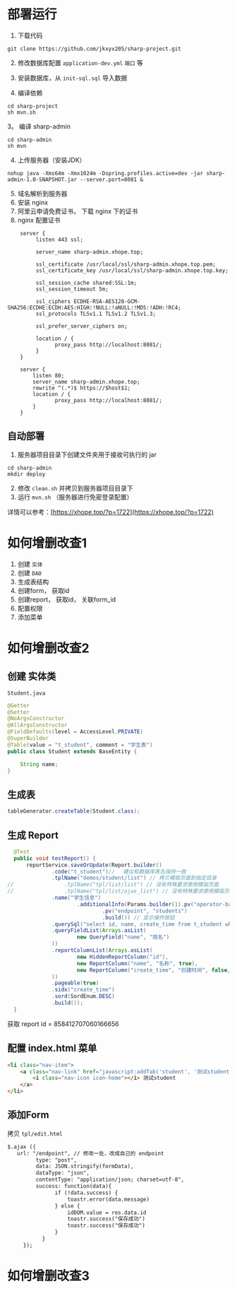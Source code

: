 # 部署运行
1. 下载代码
```shell
git clone https://github.com/jkxyx205/sharp-project.git
```
2. 修改数据库配置 `application-dev.yml` `端口` 等
3. 安装数据库，从 `init-sql.sql` 导入数据 


2. 编译依赖
```shell
cd sharp-project
sh mvn.sh
```
3。 编译 sharp-admin
```shell
cd sharp-admin
sh mvn
```
4. 上传服务器（安装JDK）
```shell
nohup java -Xms64m -Xmx1024m -Dspring.profiles.active=dev -jar sharp-admin-1.0-SNAPSHOT.jar --server.port=8081 &
```
5. 域名解析到服务器
6. 安装 nginx
7. 阿里云申请免费证书， 下载 nginx 下的证书
8. nginx 配置证书
```
    server {
         listen 443 ssl;
     
         server_name sharp-admin.xhope.top;
 
         ssl_certificate /usr/local/ssl/sharp-admin.xhope.top.pem;
         ssl_certificate_key /usr/local/ssl/sharp-admin.xhope.top.key;
 
         ssl_session_cache shared:SSL:1m;
         ssl_session_timeout 5m;
     
         ssl_ciphers ECDHE-RSA-AES128-GCM-SHA256:ECDHE:ECDH:AES:HIGH:!NULL:!aNULL:!MD5:!ADH:!RC4;
         ssl_protocols TLSv1.1 TLSv1.2 TLSv1.3;

         ssl_prefer_server_ciphers on;
 
         location / {
               proxy_pass http://localhost:8081/;
         }
    }
    
    server {
        listen 80;
        server_name sharp-admin.xhope.top;
        rewrite ^(.*)$ https://$host$1;
        location / {
               proxy_pass http://localhost:8081/;
        }
    }
```
## 自动部署
1. 服务器项目目录下创建文件夹用于接收可执行的 jar
```shell
cd sharp-admin
mkdir deploy
```

2. 修改 `clean.sh` 并拷贝到服务器项目目录下
3. 运行 `mvn.sh` （服务器进行免密登录配置）

详情可以参考：[https://xhope.top/?p=1722](https://xhope.top/?p=1722)

# 如何增删改查1
1. 创建 `实体`
2. 创建 `DAO`
3. 生成表结构
4. 创建form， 获取id
5. 创建report， 获取id， 关联form_id
6. 配置权限
7. 添加菜单

# 如何增删改查2
## 创建 实体类
`Student.java`
```java
@Getter
@Setter
@NoArgsConstructor
@AllArgsConstructor
@FieldDefaults(level = AccessLevel.PRIVATE)
@SuperBuilder
@Table(value = "t_student", comment = "学生表")
public class Student extends BaseEntity {

    String name;
}
```

## 生成表
```java
tableGenerator.createTable(Student.class);
```

## 生成 Report
```java
  @Test
  public void testReport() {
      reportService.saveOrUpdate(Report.builder()
              .code("t_student")// 　建议和数据库表名保持一致
              .tplName("demos/student/list") // 拷贝模版页面到指定目录
//                .tplName("tpl/list/list") // 没有特殊要求使用模版页面
//                .tplName("tpl/list/ajax_list") // 没有特殊要求使用模版页面
              .name("学生信息")
                      .additionalInfo(Params.builder(1).pv("operator-bar", true) // 显示操作按钮
                              .pv("endpoint", "students")
                              .build()) // 显示操作按钮
              .querySql("select id, name, create_time from t_student where name like :name and is_deleted = 0")
              .queryFieldList(Arrays.asList(
                      new QueryField("name", "姓名")
              ))
              .reportColumnList(Arrays.asList(
                      new HiddenReportColumn("id"),
                      new ReportColumn("name", "名称", true),
                      new ReportColumn("create_time", "创建时间", false,null, Arrays.asList("localDateTimeConverter"))
              ))
              .pageable(true)
              .sidx("create_time")
              .sord(SordEnum.DESC)
              .build());
  }
```
获取 report id = 858412707060166656

## 配置 index.html 菜单
```html
<li class="nav-item">
    <a class="nav-link" href="javascript:addTab('student', '测试student', '/reports/858412707060166656')">
        <i class="nav-icon icon-home"></i> 测试student
    </a>
</li>
```
## 添加Form
拷贝 `tpl/edit.html`
```html
$.ajax ({
   url: "/endpoint", // 修改一处，改成自己的 endpoint
         type: "post",
         data: JSON.stringify(formData),
         dataType: "json",
         contentType: "application/json; charset=utf-8",
         success: function(data){
               if (!data.success) {
                   toastr.error(data.message)
               } else {
                   idDOM.value = res.data.id
                   toastr.success("保存成功")
                   toastr.success("保存成功")
               }
           }
     });
```
# 如何增删改查3
